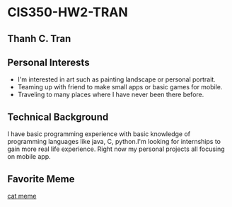 # CIS350-HW2-TRAN

## Thanh C. Tran
## Personal Interests
* I'm interested in art such as painting landscape or personal portrait.
* Teaming up with friend to make small apps or basic games for mobile.
* Traveling to many places where I have never been there before.
 
 ## Technical Background
 I have basic programming experience with basic knowledge of programming languages like java, C, python.I'm looking for internships to gain more real life experience. Right now my personal projects all focusing on mobile app.

## Favorite Meme 
[cat meme](https://pbs.twimg.com/media/EyP5tCXWgAUz0yZ.jpg)